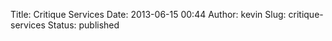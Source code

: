 Title: Critique Services
Date: 2013-06-15 00:44
Author: kevin
Slug: critique-services
Status: published


